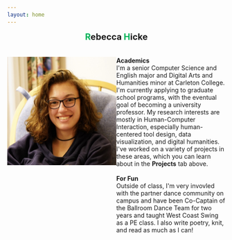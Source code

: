 ```yaml
---
layout: home
---
```


<div style="text-align: center; font-size: 20px; font-weight: bold;"><span style="color:#00b359;">R</span>ebecca <span style="color:#00b359;">H</span>icke </div>
<br>
<br>
<div>
<div style="width:50%;float:left;text-align: center;"><img src="assets/images/Hicke.jpeg" alt="Photo of Rebecca Hicke" width="275" height="250" style="margin-top:100;"></div><div style="margin-left:50%; width:50%;"><b>Academics</b><br>I'm a senior Computer Science and English major and Digital Arts and Humanities minor at Carleton College. I'm currently applying to graduate school programs, with the eventual goal of becoming a university professor. My research interests are mostly in Human-Computer Interaction, especially human-centered tool design, data visualization, and digital humanities. I've worked on a variety of projects in these areas, which you can learn about in the <b>Projects</b> tab above.<br><br><b>For Fun</b><br>Outside of class, I'm very invovled with the partner dance community on campus and have been Co-Captain of the Ballroom Dance Team for two years and taught West Coast Swing as a PE class. I also write poetry, knit, and read as much as I can!</div>
</div>
